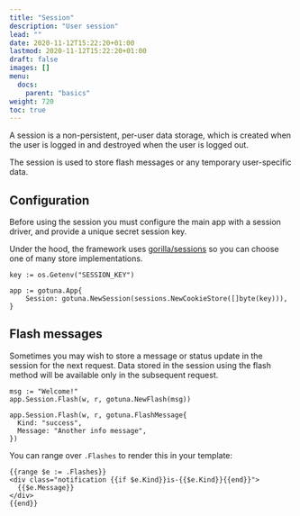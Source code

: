 ```yaml
---
title: "Session"
description: "User session"
lead: ""
date: 2020-11-12T15:22:20+01:00
lastmod: 2020-11-12T15:22:20+01:00
draft: false
images: []
menu: 
  docs:
    parent: "basics"
weight: 720
toc: true
---
```


A session is a non-persistent, per-user data storage, which is created when the user is 
logged in and destroyed when the user is logged out.

The session is used to store flash messages or any temporary user-specific data.


## Configuration
Before using the session you must configure the main app with a session driver,
and provide a unique secret session key.

Under the hood, the framework uses [gorilla/sessions](https://github.com/gorilla/sessions)
so you can choose one of many store implementations.

```
key := os.Getenv("SESSION_KEY")

app := gotuna.App{
	Session: gotuna.NewSession(sessions.NewCookieStore([]byte(key))),
}
```

## Flash messages
Sometimes you may wish to store a message or status update in the session for the next request. 
Data stored in the session using the flash method will be available only in the subsequent request.

```
msg := "Welcome!"
app.Session.Flash(w, r, gotuna.NewFlash(msg))

app.Session.Flash(w, r, gotuna.FlashMessage{
  Kind: "success",
  Message: "Another info message",
})
```

You can range over `.Flashes` to render this in your template:
```
{{range $e := .Flashes}}
<div class="notification {{if $e.Kind}}is-{{$e.Kind}}{{end}}">
  {{$e.Message}}
</div>
{{end}}
```

